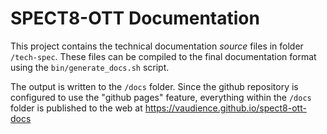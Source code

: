 # SPECT8-OTT Documentation

This project contains the technical documentation _source_ files in folder `/tech-spec`. These files can be
compiled to the final documentation format using the `bin/generate_docs.sh` script.

The output is written to the `/docs` folder. Since the github repository is configured to use the "github pages"
feature, everything within the `/docs` folder is published to the web at https://vaudience.github.io/spect8-ott-docs
